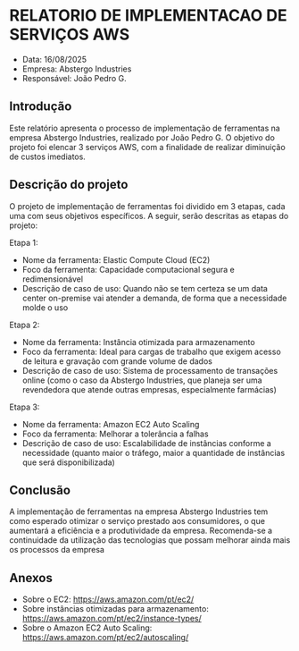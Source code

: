 # RELATORIO DE IMPLEMENTACAO DE SERVIÇOS AWS

- Data: 16/08/2025
- Empresa: Abstergo Industries
- Responsável: João Pedro G.

## Introdução
Este relatório apresenta o processo de implementação de ferramentas na empresa Abstergo Industries, realizado por João Pedro G. O objetivo do projeto foi elencar 3 serviços AWS, com a finalidade de realizar diminuição de custos imediatos.

## Descrição do projeto
O projeto de implementação de ferramentas foi dividido em 3 etapas, cada uma com seus objetivos específicos. A seguir, serão descritas as etapas do projeto:

Etapa 1:
- Nome da ferramenta: Elastic Compute Cloud (EC2)
- Foco da ferramenta: Capacidade computacional segura e redimensionável
- Descrição de caso de uso: Quando não se tem certeza se um data center on-premise vai atender a demanda, de forma que a necessidade molde o uso

Etapa 2:
- Nome da ferramenta: Instância otimizada para armazenamento
- Foco da ferramenta: Ideal para cargas de trabalho que exigem acesso de leitura e gravação com grande volume de dados
- Descrição de caso de uso: Sistema de processamento de transações online (como o caso da Abstergo Industries, que planeja ser uma revendedora que atende outras empresas, especialmente farmácias)

Etapa 3:
- Nome da ferramenta: Amazon EC2 Auto Scaling
- Foco da ferramenta: Melhorar a tolerância a falhas 
- Descrição de caso de uso: Escalabilidade de instâncias conforme a necessidade (quanto maior o tráfego, maior a quantidade de instâncias que será disponibilizada)



## Conclusão
A implementação de ferramentas na empresa Abstergo Industries tem como esperado otimizar o serviço prestado aos consumidores, o que aumentará a eficiência e a produtividade da empresa. Recomenda-se a continuidade da utilização das tecnologias que possam melhorar ainda mais os processos da empresa

## Anexos
- Sobre o EC2: https://aws.amazon.com/pt/ec2/
- Sobre instâncias otimizadas para armazenamento: https://aws.amazon.com/pt/ec2/instance-types/
- Sobre o Amazon EC2 Auto Scaling: https://aws.amazon.com/pt/ec2/autoscaling/

